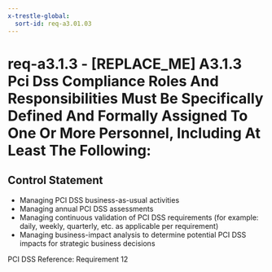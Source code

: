 ```yaml
---
x-trestle-global:
  sort-id: req-a3.01.03
---
```


# req-a3.1.3 - \[REPLACE_ME\] A3.1.3 Pci Dss Compliance Roles And Responsibilities Must Be Specifically Defined And Formally Assigned To One Or More Personnel, Including At Least The Following:

## Control Statement

* Managing PCI DSS business-as-usual activities
* Managing annual PCI DSS assessments
* Managing continuous validation of PCI DSS requirements
(for example: daily, weekly, quarterly, etc. as applicable per
requirement)
* Managing business-impact analysis to determine potential
PCI DSS impacts for strategic business decisions

PCI DSS Reference: Requirement 12
